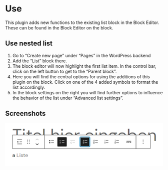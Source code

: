 # Use

This plugin adds new functions to the existing list block in the Block Editor. These can be found in the Block Editor on the block.

## Use nested list

1. Go to “Create new page” under “Pages” in the WordPress backend
2. Add the “List” block there.
3. The block editor will now highlight the first list item. In the control bar, click on the left
   button to get to the “Parent block”.
4. Here you will find the central options for using the additions of this plugin on the block. Click on one
   of the 4 added symbols to format the list accordingly.
5. In the block settings on the right you will find further options to influence the behavior of the list
   under “Advanced list settings”.

## Screenshots

[![List control of the block List](gfx/list_control.png)](https://github.com/threadi/nested-ordered-lists-block-editor/blob/main/docs/gfx/list_control.png)
